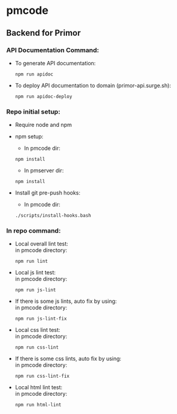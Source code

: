 # pmcode
Backend for Primor
---------
### API Documentation Command:

* To generate API documentation:
	```
	npm run apidoc
	```

* To deploy API documentation to domain (primor-api.surge.sh):
	```
	npm run apidoc-deploy
	```

### Repo initial setup:

* Require node and npm

* npm setup:
	+ In pmcode dir:
	```
	npm install
	```

	+ In pmserver dir:
	```
	npm install
	```

* Install git pre-push hooks:
	+ In pmcode dir:
	```
	./scripts/install-hooks.bash
	```


### In repo command:

* Local overall lint test:\
   in pmcode directory:
	```
	npm run lint
	```

* Local js lint test:\
   in pmcode directory:
	```
	npm run js-lint
	```

* If there is some js lints, auto fix by using:\
   in pmcode directory:
	```
	npm run js-lint-fix
	```

* Local css lint test:\
   in pmcode directory:
	```
	npm run css-lint
	```

* If there is some css lints, auto fix by using:\
   in pmcode directory:
	```
	npm run css-lint-fix
	```

* Local html lint test:\
   in pmcode directory:
	```
	npm run html-lint
	```
